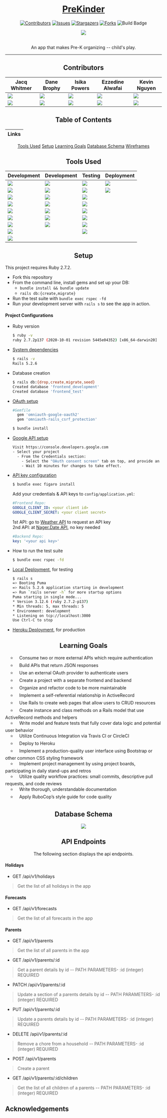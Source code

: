 <div align="center">

# [PreKinder](https://pre-kinder.herokuapp.com/)
[![Contributors][contributors-shield]][contributors-url]
[![Issues][issues-shield]][issues-url]
[![Stargazers][stars-shield]][stars-url]
[![Forks][forks-shield]][forks-url]
![Build Badge][build-badge]

<img src="https://user-images.githubusercontent.com/73204318/140602099-d4a3934e-db21-485e-9253-4402733b8c3d.png"><br>
<br>

  An app that makes Pre-K organizing -- child's play.

---

## Contributors

|Jacq Whitmer|Dane Brophy|Isika Powers|Ezzedine Alwafai|Kevin Nguyen
|--- |--- |--- |--- |--- |
|[<img src="https://img.shields.io/badge/GitHub-181717.svg?&style=flaste&logo=github&logoColor=white" />](https://github.com/jrwhitmer)|[<img src="https://img.shields.io/badge/GitHub-181717.svg?&style=flaste&logo=github&logoColor=white" />](https://github.com/danembb)|[<img src="https://img.shields.io/badge/GitHub-181717.svg?&style=flaste&logo=github&logoColor=white" />](https://github.com/Isikapowers)|[<img src="https://img.shields.io/badge/GitHub-181717.svg?&style=flaste&logo=github&logoColor=white" />](https://github.com/ealwafai)|[<img src="https://img.shields.io/badge/GitHub-181717.svg?&style=flaste&logo=github&logoColor=white" />](https://github.com/denverdevelopments)
|[<img src= "https://img.shields.io/badge/in-LinkedIn-blue" />](https://www.linkedin.com/in/jacqwhitmer/)|[<img src= "https://img.shields.io/badge/in-LinkedIn-blue" />](https://www.linkedin.com/in/dane-brophy/)|[<img src= "https://img.shields.io/badge/in-LinkedIn-blue" />](https://www.linkedin.com/in/isika/)|[<img src= "https://img.shields.io/badge/in-LinkedIn-blue" />](https://www.linkedin.com/in/ezzedine-alwafai/)|[<img src= "https://img.shields.io/badge/in-LinkedIn-blue" />](https://www.linkedin.com/in/kevin-nguyen-59510520a/)


## Table of Contents
|Links
|--- |
[Tools Used](#tools-used)
[Setup](#setup)
[Learning Goals](#learning-goals)
[Database Schema](#database-schema)
[Wireframes](#wireframes)


## Tools Used

|Development|Development|Testing|Deployment
|--- |--- |--- |--- |
|[<img src="https://img.shields.io/badge/Ruby-CC0000.svg?&style=flaste&logo=ruby&logoColor=white" />](https://www.ruby-lang.org/en/downloads/)|[<img src="https://img.shields.io/badge/Git-F05032.svg?&style=flaste&logo=git&logoColor=white" />](https://git-scm.com/book/en/v2/Getting-Started-First-Time-Git-Setup)|[ <img src="https://img.shields.io/badge/rspec-b81818.svg?&style=flaste&logo=rubygems&logoColor=white" />](https://github.com/rspec/rspec-rails)|[<img src="https://img.shields.io/badge/Heroku-430098.svg?&style=flaste&logo=heroku&logoColor=white" />](http://virtual-watch-party.herokuapp.com)|
|[ <img src="https://img.shields.io/badge/Ruby%20On%20Rails-b81818.svg?&style=flat&logo=rubyonrails&logoColor=white" />](https://rubygems.org/gems/rails/versions/5.2.6)|[<img src="https://img.shields.io/badge/GitHub-181717.svg?&style=flaste&logo=github&logoColor=white" />](https://desktop.github.com/)|[<img src="https://img.shields.io/badge/capybara-b81818.svg?&style=flaste&logo=rubygems&logoColor=white" />](https://github.com/teamcapybara/capybara)|[<img src= "https://img.shields.io/badge/ci-circleCI-blue"/>](https://circleci.com/)|
|[<img src="https://img.shields.io/badge/pry-b81818.svg?&style=flaste&logo=rubygems&logoColor=white" />](https://rubygems.org/gems/pry/versions/0.10.3)|[<img src="https://img.shields.io/badge/b-bootstrap-yellow"/>](https://rubygems.org/gems/bootstrap/versions/4.0.0)|[<img src="https://img.shields.io/badge/webmock-b81818.svg?&style=flaste&logo=rubygems&logoColor=white" />](https://github.com/bblimke/webmock)
|[<img src="https://img.shields.io/badge/sql-postgreSQL-green"/>](https://www.postgresql.org/)|[<img src="https://img.shields.io/badge/-HTML5-brightgreen"/>](https://developer.mozilla.org/en-US/docs/Web/HTML)|[<img src="https://img.shields.io/badge/-VCR-lightgrey"/>](https://github.com/vcr/vcr)
|[<img src="https://img.shields.io/badge/-Postico-yellowgreen"/>](https://eggerapps.at/postico/)|[<img src="https://img.shields.io/badge/-CSS3-brightgreen"/>](https://developer.mozilla.org/en-US/docs/Web/CSS)|[<img src="https://img.shields.io/badge/launchy-b81818.svg?&style=flaste&logo=rubygems&logoColor=white" />](https://rubygems.org/gems/launchy/versions/2.4.3)
|[<img src="https://img.shields.io/badge/OmniAuth-Google%20Oauth2-brightgreen"/>](https://github.com/zquestz/omniauth-google-oauth2)|[<img src="https://img.shields.io/badge/rubocop-b81818.svg?&style=flaste&logo=rubygems&logoColor=white" />](https://rubygems.org/gems/rubocop/versions/0.39.0)|[<img src="https://img.shields.io/badge/-FactoryBot-green"/>](https://github.com/thoughtbot/factory_bot)
|[<img src="https://img.shields.io/badge/-Figaro-yellow"/>](https://github.com/laserlemon/figaro)|[<img src="https://img.shields.io/badge/Atom-66595C.svg?&style=flaste&logo=atom&logoColor=white" />](https://atom.io/)|[<img src="https://img.shields.io/badge/-Faker-blue"/>](https://github.com/faker-ruby/faker)
|[<img src="https://img.shields.io/badge/faraday-b81818.svg?&style=flaste&logo=rubygems&logoColor=white" />](https://github.com/lostisland/faraday)||[<img src="https://img.shields.io/badge/simplecov-b81818.svg?&style=flaste&logo=rubygems&logoColor=white" />](https://rubygems.org/gems/simplecov/versions/0.12.0)|
|[<img src="https://img.shields.io/badge/Postman-FF6E4F.svg?&style=flat&logo=postman&logoColor=white" />](https://www.postman.com/product/rest-client/)|

</div>

<div align="center">

## Setup

</div>


  This project requires Ruby 2.7.2.

  * Fork this repository
  * From the command line, install gems and set up your DB:
      * `bundle install && bundle update`
      * `rails db:{create,migrate}`
  * Run the test suite with `bundle exec rspec -fd`
  * Run your development server with `rails s` to see the app in action.

#### Project Configurations

  * Ruby version
      ```bash
      $ ruby -v
      ruby 2.7.2p137 (2020-10-01 revision 5445e04352) [x86_64-darwin20]
      ```

  * [System dependencies](https://github.com/prekinder/frontend/blob/main/Gemfile)
      ```bash
      $ rails -v
      Rails 5.2.6
      ```

  * Database creation
      ```bash
      $ rails db:{drop,create,migrate,seed}
      Created database 'frontend_development'
      Created database 'frontend_test'
      ```

  * [OAuth setup](https://github.com/zquestz/omniauth-google-oauth2#installation)
      ```bash
      #Gemfile
        gem 'omniauth-google-oauth2'
        gem 'omniauth-rails_csrf_protection'
      ```
      ```bash
      $ bundle install
      ```

  * [Google API setup](https://console.developers.google.com)
      ```bash
      Visit https://console.developers.google.com
      - Select your project
        - From the Credentials section:
          - Select the "OAuth consent screen" tab on top, and provide an 'EMAIL ADDRESS' and a 'PRODUCT NAME'
          - Wait 10 minutes for changes to take effect.
      ```

  * [API key configuration](https://github.com/laserlemon/figaro)
      ```bash
      $ bundle exec figaro install
      ```
      Add your credentials & API keys to `config/application.yml`:

      ```yml
      #Frontend Repo:
      GOOGLE_CLIENT_ID: <your client id>
      GOOGLE_CLIENT_SECRET: <your client secret>
      ```
      1st API: go to [Weather API](https://www.weatherapi.com/signup.aspx) to request an API key<br>
      2nd API: at [Nager.Date API](https://date.nager.at/), no key needed<br>

      ```yml
    #Backend Repo:
    key: '<your api key>'
    ```

  * How to run the test suite
      ```bash
      $ bundle exec rspec -fd
      ```

  * [Local Deployment](http://localhost:3000), for testing
      ```bash
      $ rails s
      => Booting Puma
      => Rails 5.2.6 application starting in development
      => Run `rails server -h` for more startup options
      Puma starting in single mode...
      * Version 3.12.6 (ruby 2.7.2-p137)
      * Min threads: 5, max threads: 5
      * Environment: development
      * Listening on tcp://localhost:3000
      Use Ctrl-C to stop
      ```

  * [Heroku Deployment](https://pre-kinder.herokuapp.com/), for production


<div align="center">

## Learning Goals

</div>


&nbsp; &nbsp; ⭐ &nbsp; &nbsp; Consume two or more external APIs which require authentication<br>
&nbsp; &nbsp; ⭐ &nbsp; &nbsp; Build APIs that return JSON responses<br>
&nbsp; &nbsp; ⭐ &nbsp; &nbsp; Use an external OAuth provider to authenticate users<br>
&nbsp; &nbsp; ⭐ &nbsp; &nbsp; Create a project with a separate frontend and backend<br>
&nbsp; &nbsp; ⭐ &nbsp; &nbsp; Organize and refactor code to be more maintainable<br>
&nbsp; &nbsp; ⭐ &nbsp; &nbsp; Implement a self-referential relationship in ActiveRecord<br>
&nbsp; &nbsp; ⭐ &nbsp; &nbsp; Use Rails to create web pages that allow users to CRUD resources<br>
&nbsp; &nbsp; ⭐ &nbsp; &nbsp; Create instance and class methods on a Rails model that use ActiveRecord methods and helpers<br>
&nbsp; &nbsp; ⭐ &nbsp; &nbsp; Write model and feature tests that fully cover data logic and potential user behavior<br>
&nbsp; &nbsp; ⭐ &nbsp; &nbsp; Utilize Continuous Integration via Travis CI or CircleCI<br>
&nbsp; &nbsp; ⭐ &nbsp; &nbsp; Deploy to Heroku<br>
&nbsp; &nbsp; ⭐ &nbsp; &nbsp; Implement a production-quality user interface using Bootstrap or other common CSS styling framework<br>
&nbsp; &nbsp; ⭐ &nbsp; &nbsp; Implement project management by using project boards, participating in daily stand-ups and retros<br>
&nbsp; &nbsp; ⭐ &nbsp; &nbsp; Utilize quality workflow practices: small commits, descriptive pull requests, and code reviews<br>
&nbsp; &nbsp; ⭐ &nbsp; &nbsp; Write thorough, understandable documentation<br>
&nbsp; &nbsp; ⭐ &nbsp; &nbsp; Apply RuboCop’s style guide for code quality<br>

<div align="center">

## Database Schema

<img src="https://user-images.githubusercontent.com/73204318/140601834-d38d6f8c-b7ca-49bb-be60-204af99dff5e.png">


## API Endpoints
The following section displays the api endpoints.

</div>

#### Holidays
- GET /api/v1/holidays
> Get the list of all holidays in the app

#### Forecasts
- GET /api/v1/forecasts
> Get the list of all forecasts in the app

#### Parents
- GET /api/v1/parents
> Get the list of all parents in the app

- GET /api/v1/parents/:id
> Get a parent details by id --
> PATH PARAMETERS- :id (integer) REQUIRED

- PATCH /api/v1/parents/:id
> Update a section of a parents details by id --
> PATH PARAMETERS- :id (integer) REQUIRED

- PUT /api/v1/parents/:id
> Update a parents details by id --
> PATH PARAMETERS- :id (integer) REQUIRED

- DELETE /api/v1/parents/:id
> Remove a chore from a household --
> PATH PARAMETERS- :id (integer) REQUIRED

- POST /api/v1/parents
> Create a parent

- GET /api/v1/parents/:id/children
> Get the list of all children of a parents --
> PATH PARAMETERS- :id (integer) REQUIRED


## Acknowledgements

<!-- MARKDOWN LINKS & IMAGES -->

[contributors-shield]: https://img.shields.io/github/contributors/pre-kinder/front-end.svg?style=flat-square
[contributors-url]: https://github.com/pre-kinder/front-end/graphs/contributors
[forks-shield]: https://img.shields.io/github/forks/pre-kinder/front-end.svg?style=flat-square
[forks-url]: https://github.com/pre-kinder/front-end/network/members
[stars-shield]: https://img.shields.io/github/stars/pre-kinder/front-end.svg?style=flat-square
[stars-url]: https://github.com/pre-kinder/front-end/stargazers
[issues-shield]: https://img.shields.io/github/issues/pre-kinder/front-end.svg?style=flat-square
[issues-url]: https://github.com/pre-kinder/front-end/issues
[build-badge]: https://img.shields.io/circleci/build/github/pre-kinder/front-end?style=flat-square
